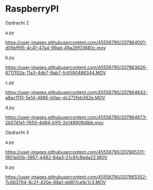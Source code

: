 # RaspberryPI

Opdracht 2

a.py 

https://user-images.githubusercontent.com/45556790/207864001-d05bff95-4c41-47a4-99ad-49a28f03680c.mov

b.py 

https://user-images.githubusercontent.com/45556790/207863626-6717f02a-11a3-4db7-9ab7-fc6590486344.MOV

c.py

https://user-images.githubusercontent.com/45556790/207864642-a8ac1110-5e1d-4885-b0ac-dc272feb362e.MOV

d.py

https://user-images.githubusercontent.com/45556790/207864673-2b5741e1-7650-4d94-b1f5-2e14890fb8bb.mov

Opdracht 3

a.py 

https://user-images.githubusercontent.com/45556790/207865311-f801a00b-3957-4482-84a3-21c81c8eda22.MOV

b.py

https://user-images.githubusercontent.com/45556790/207865352-7c663794-8c21-420e-88a1-dd6f7ce9c1c3.MOV

